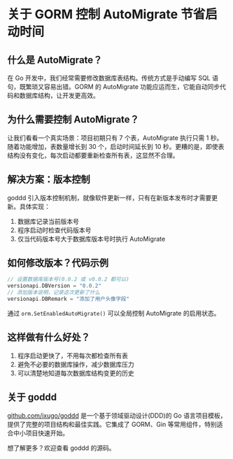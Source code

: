 # 关于 GORM 控制 AutoMigrate 节省启动时间

## 什么是 AutoMigrate？

在 Go 开发中，我们经常需要修改数据库表结构。传统方式是手动编写 SQL 语句，既繁琐又容易出错。GORM 的 AutoMigrate 功能应运而生，它能自动同步代码和数据库结构，让开发更高效。

## 为什么需要控制 AutoMigrate？

让我们看看一个真实场景：项目初期只有 7 个表，AutoMigrate 执行只需 1 秒。随着功能增加，表数量增长到 30 个，启动时间延长到 10 秒。更糟的是，即使表结构没有变化，每次启动都要重新检查所有表，这显然不合理。

## 解决方案：版本控制

goddd 引入版本控制机制，就像软件更新一样，只有在新版本发布时才需要更新。具体实现：

1. 数据库记录当前版本号
2. 程序启动时检查代码版本号
3. 仅当代码版本号大于数据库版本号时执行 AutoMigrate

## 如何修改版本？代码示例

```go
// 设置数据库版本号(0.0.2 或 v0.0.2 都可以)
versionapi.DBVersion = "0.0.2"
// 添加版本说明，记录这次更新了什么
versionapi.DBRemark = "添加了用户头像字段"
```

通过 `orm.SetEnabledAutoMigrate()` 可以全局控制 AutoMigrate 的启用状态。

## 这样做有什么好处？

1. 程序启动更快了，不用每次都检查所有表
2. 避免不必要的数据库操作，减少数据库压力
3. 可以清楚地知道每次数据库结构变更的历史

## 关于 goddd

[github.com/ixugo/goddd](https://github.com/ixugo/goddd) 是一个基于领域驱动设计(DDD)的 Go 语言项目模板，提供了完整的项目结构和最佳实践。它集成了 GORM、Gin 等常用组件，特别适合中小项目快速开始。

想了解更多？欢迎查看 goddd 的源码。
